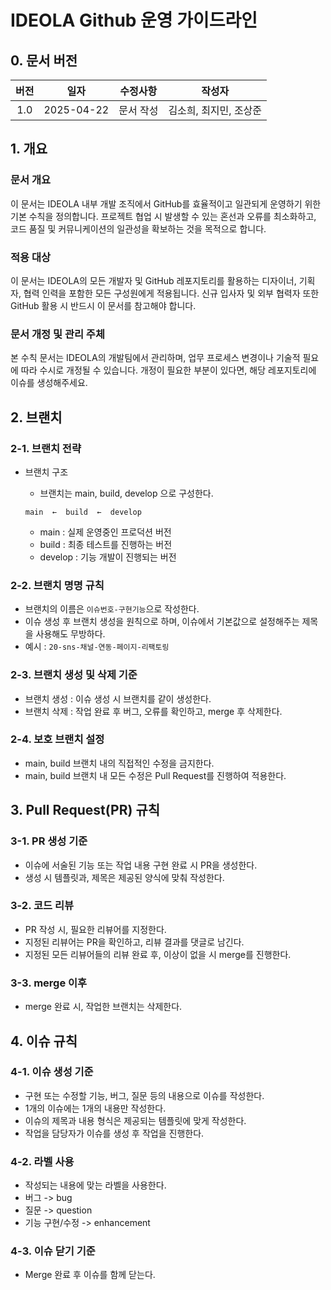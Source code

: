 # IDEOLA Github 운영 가이드라인
## 0. 문서 버전
|버전|일자|수정사항|작성자
|:---:|:---:|:---:|:---:|
|1.0|2025-04-22|문서 작성|김소희, 최지민, 조상준|

## 1. 개요
### 문서 개요

이 문서는 IDEOLA 내부 개발 조직에서 GitHub를 효율적이고 일관되게 운영하기 위한 기본 수칙을 정의합니다. 프로젝트 협업 시 발생할 수 있는 혼선과 오류를 최소화하고, 코드 품질 및 커뮤니케이션의 일관성을 확보하는 것을 목적으로 합니다.

### 적용 대상

이 문서는 IDEOLA의 모든 개발자 및 GitHub 레포지토리를 활용하는 디자이너, 기획자, 협력 인력을 포함한 모든 구성원에게 적용됩니다. 신규 입사자 및 외부 협력자 또한 GitHub 활용 시 반드시 이 문서를 참고해야 합니다.

### 문서 개정 및 관리 주체

본 수칙 문서는 IDEOLA의 개발팀에서 관리하며, 업무 프로세스 변경이나 기술적 필요에 따라 수시로 개정될 수 있습니다.
개정이 필요한 부분이 있다면, 해당 레포지토리에 이슈를 생성해주세요.


## 2. 브랜치
### 2-1. 브랜치 전략
- 브랜치 구조
  - 브랜치는 main, build, develop 으로 구성한다.

  ```
  main  ←  build  ←  develop
  ```
    - main : 실제 운영중인 프로덕션 버전
    - build : 최종 테스트를 진행하는 버전
    - develop : 기능 개발이 진행되는 버전
      
 ### 2-2. 브랜치 명명 규칙
 - 브랜치의 이름은 `이슈번호-구현기능`으로 작성한다.
  - 이슈 생성 후 브랜치 생성을 원칙으로 하며, 이슈에서 기본값으로 설정해주는 제목을 사용해도 무방하다.
  - 예시 : `20-sns-채널-연동-페이지-리팩토링`


### 2-3. 브랜치 생성 및 삭제 기준
- 브랜치 생성 : 이슈 생성 시 브랜치를 같이 생성한다.
- 브랜치 삭제 : 작업 완료 후 버그, 오류를 확인하고, merge 후 삭제한다.

### 2-4. 보호 브랜치 설정 
- main, build 브랜치 내의 직접적인 수정을 금지한다.
- main, build 브랜치 내 모든 수정은 Pull Request를 진행하여 적용한다.

## 3. Pull Request(PR) 규칙
### 3-1. PR 생성 기준
- 이슈에 서술된 기능 또는 작업 내용 구현 완료 시 PR을 생성한다.
- 생성 시 템플릿과, 제목은 제공된 양식에 맞춰 작성한다.

### 3-2. 코드 리뷰
- PR 작성 시, 필요한 리뷰어를 지정한다.
- 지정된 리뷰어는 PR을 확인하고, 리뷰 결과를 댓글로 남긴다.
- 지정된 모든 리뷰어들의 리뷰 완료 후, 이상이 없을 시 merge를 진행한다.

### 3-3. merge 이후
- merge 완료 시, 작업한 브랜치는 삭제한다.

## 4. 이슈 규칙
### 4-1. 이슈 생성 기준
- 구현 또는 수정할 기능, 버그, 질문 등의 내용으로 이슈를 작성한다.
- 1개의 이슈에는 1개의 내용만 작성한다.
- 이슈의 제목과 내용 형식은 제공되는 템플릿에 맞게 작성한다.
- 작업을 담당자가 이슈를 생성 후 작업을 진행한다.

### 4-2. 라벨 사용
- 작성되는 내용에 맞는 라벨을 사용한다.
- 버그 -> bug
- 질문 -> question
- 기능 구현/수정 -> enhancement

### 4-3. 이슈 닫기 기준
- Merge 완료 후 이슈를 함께 닫는다.

